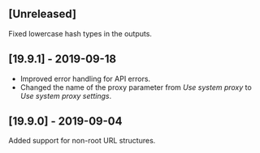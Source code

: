 ## [Unreleased]
Fixed lowercase hash types in the outputs.

## [19.9.1] - 2019-09-18
  - Improved error handling for API errors.
  - Changed the name of the proxy parameter from *Use system proxy* to *Use system proxy settings*.

## [19.9.0] - 2019-09-04
Added support for non-root URL structures.

